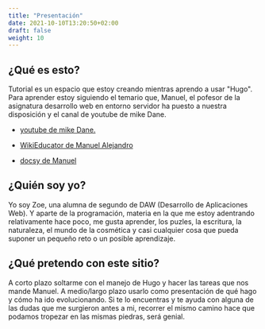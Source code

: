 ```yaml
---
title: "Presentación"
date: 2021-10-10T13:20:50+02:00
draft: false
weight: 10
---
```


## ¿Qué es esto?

Tutorial es un espacio que estoy creando mientras aprendo a usar "Hugo".  Para aprender estoy siguiendo el temario que, Manuel, el pofesor de la asignatura desarrollo web en entorno servidor ha puesto a nuestra disposición y el canal de youtube de mike Dane. 
* [youtube de mike Dane.](https://youtube.com/playlist?list=PLLAZ4kZ9dFpOnyRlyS-liKL5ReHDcj4G3)

* [WikiEducator de Manuel Alejandro](https://es.wikieducator.org/Usuario:ManuelRomero)
 
* [docsy de Manuel](https://malejandror.github.io/staticSite/es/docs/)
 

## ¿Quién soy yo?

 Yo soy Zoe, una alumna de segundo de DAW (Desarrollo de Aplicaciones Web). Y aparte de la programación, materia en la que me estoy adentrando relativamente hace poco, me gusta aprender, los puzles, la escritura, la naturaleza, el mundo de la cosmética y casi cualquier cosa que pueda suponer un pequeño reto o un posible aprendizaje.

## ¿Qué pretendo con este sitio?

 A corto plazo soltarme con el manejo de Hugo y hacer las tareas que nos mande Manuel. A medio/largo plazo usarlo como presentación de qué hago y cómo ha ido evolucionando. Si te lo encuentras y te ayuda con alguna de las dudas que me surgieron antes a mi, recorrer el mismo camino hace que podamos tropezar en las mismas piedras, será genial. 